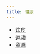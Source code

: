 ```yaml
---
title: 健康
---
```


* [饮食](./2-food/readme.md)
* [运动](./1-sport/readmd.md)
* [资源](./3-resource/readme.md)
